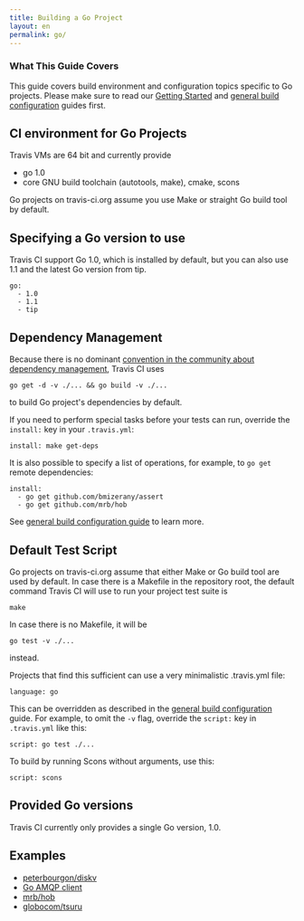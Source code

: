 ```yaml
---
title: Building a Go Project
layout: en
permalink: go/
---
```


### What This Guide Covers

This guide covers build environment and configuration topics specific to Go projects. Please make sure to read our [Getting Started](/docs/user/getting-started/) and [general build configuration](/docs/user/build-configuration/) guides first.

## CI environment for Go Projects

Travis VMs are 64 bit and currently provide

 * go 1.0
 * core GNU build toolchain (autotools, make), cmake, scons

Go projects on travis-ci.org assume you use Make or straight Go build tool by default.

## Specifying a Go version to use

Travis CI support Go 1.0, which is installed by default, but you can also use 1.1 and the latest Go version from tip.

    go:
      - 1.0
      - 1.1
      - tip

## Dependency Management

Because there is no dominant [convention in the community about dependency management](https://groups.google.com/forum/?fromgroups#!topic/golang-nuts/t01qsI40ms4), Travis CI uses

    go get -d -v ./... && go build -v ./...

to build Go project's dependencies by default.

If you need to perform special tasks before your tests can run, override the `install:` key in your `.travis.yml`:

    install: make get-deps

It is also possible to specify a list of operations, for example, to `go get` remote dependencies:

    install:
      - go get github.com/bmizerany/assert
      - go get github.com/mrb/hob

See [general build configuration guide](/docs/user/build-configuration/) to learn more.



## Default Test Script

Go projects on travis-ci.org assume that either Make or Go build tool are used by default. In case there is a Makefile in the repository root,
the default command Travis CI will use to run your project test suite is

    make

In case there is no Makefile, it will be

    go test -v ./...

instead.

Projects that find this sufficient can use a very minimalistic .travis.yml file:

    language: go

This can be overridden as described in the [general build configuration](/docs/user/build-configuration/) guide. For example, to omit the `-v` flag,
override the `script:` key in `.travis.yml` like this:

    script: go test ./...

To build by running Scons without arguments, use this:

    script: scons


## Provided Go versions

Travis CI currently only provides a single Go version, 1.0.


## Examples

 * [peterbourgon/diskv](https://github.com/peterbourgon/diskv/blob/master/.travis.yml)
 * [Go AMQP client](https://github.com/streadway/amqp/blob/master/.travis.yml)
 * [mrb/hob](https://github.com/mrb/hob/blob/master/.travis.yml)
 * [globocom/tsuru](https://github.com/globocom/tsuru/blob/master/.travis.yml)
